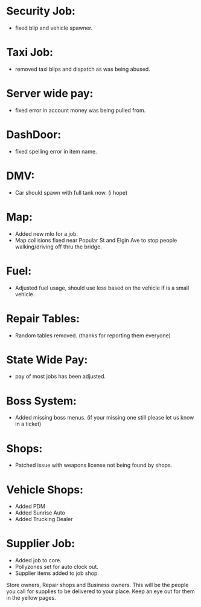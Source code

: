 # Security Job:
* fixed blip and vehicle spawner.

# Taxi Job:
* removed taxi blips and dispatch as was being abused.

# Server wide pay:
* fixed error in account money was being pulled from.

# DashDoor:
* fixed spelling error in item name. 

# DMV:
* Car should spawn with full tank now. (i hope)

# Map:
* Added new mlo for a job.
* Map collisions fixed near Popular St and Elgin Ave to stop people walking/driving off thru the bridge. 

# Fuel:
* Adjusted fuel usage, should use less based on the vehicle if is a small vehicle.

# Repair Tables:
* Random tables removed. (thanks for reporting them everyone)

# State Wide Pay:
* pay of most jobs has been adjusted.

# Boss System:
* Added missing boss menus. (if your missing one still please let us know in a ticket)

# Shops:
* Patched issue with weapons license not being found by shops.

# Vehicle Shops:
* Added PDM
* Added Sunrise Auto
* Added Trucking Dealer 

# Supplier Job:
* Added job to core.
* Pollyzones set for auto clock out.
* Supplier items added to job shop.

Store owners, Repair shops and Business owners. This will be the people you call for supplies to be delivered to your place.
Keep an eye out for them in the yellow pages.

